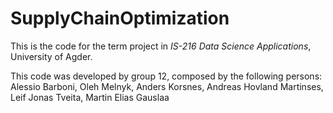 # SupplyChainOptimization
This is the code for the term project in *IS-216 Data Science Applications*, University of Agder.

This code was developed by group 12, composed by the following persons:
Alessio Barboni, Oleh Melnyk, Anders Korsnes, Andreas Hovland Martinses, Leif Jonas Tveita, Martin Elias Gauslaa
